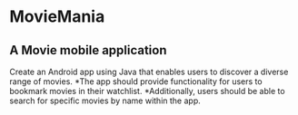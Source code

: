 # MovieMania

## A Movie mobile application

Create an Android app using Java that enables users to discover a diverse range of movies. 
*The app should provide functionality for users to bookmark movies in their watchlist. 
*Additionally, users should be able to search for specific movies by name within the app.





